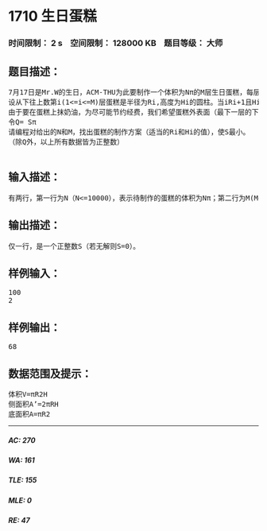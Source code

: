 # 1710 生日蛋糕   
### 时间限制： 2 s&nbsp;&nbsp;&nbsp;&nbsp;空间限制： 128000 KB&nbsp;&nbsp;&nbsp;&nbsp;题目等级： 大师  
## 题目描述：  

<pre>
7月17日是Mr.W的生日，ACM-THU为此要制作一个体积为Nπ的M层生日蛋糕，每层都是一个圆柱体。
设从下往上数第i(1<=i<=M)层蛋糕是半径为Ri,高度为Hi的圆柱。当i<M时，要求Ri>Ri+1且Hi>Hi+1。
由于要在蛋糕上抹奶油，为尽可能节约经费，我们希望蛋糕外表面（最下一层的下底面除外）的面积Q最小。
令Q= Sπ
请编程对给出的N和M，找出蛋糕的制作方案（适当的Ri和Hi的值），使S最小。
（除Q外，以上所有数据皆为正整数）

</pre>
  
  
## 输入描述：  

<pre>
有两行，第一行为N（N<=10000），表示待制作的蛋糕的体积为Nπ；第二行为M(M<=20)，表示蛋糕的层数为M。
</pre>
  
  
## 输出描述：  

<pre>
仅一行，是一个正整数S（若无解则S=0）。
</pre>
  
  
## 样例输入：  

<pre>
100  
2
</pre>
  
  
## 样例输出：  

<pre>
68
</pre>
  
  
## 数据范围及提示：  

<pre>
体积V=πR2H
侧面积A’=2πRH
底面积A=πR2
</pre>
  
  
***  

##### AC: 270  
##### WA: 161  
##### TLE: 155  
##### MLE: 0  
##### RE: 47  
